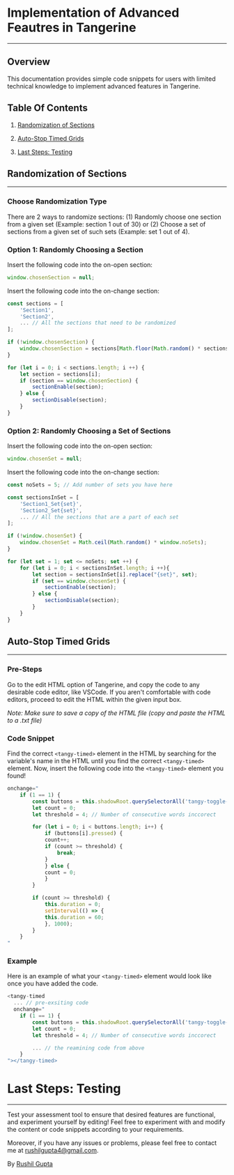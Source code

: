 # Implementation of Advanced Feautres in Tangerine

---

## Overview

This documentation provides simple code snippets for users with limited technical knowledge to implement advanced features in Tangerine.

## Table Of Contents

1. [Randomization of Sections](#randomization-of-sections)

2. [Auto-Stop Timed Grids](#auto-stop-timed-grids)

3. [Last Steps: Testing](#last-steps-testing)

<div style="page-break-after: always;"></div>

## Randomization of Sections

---

### Choose Randomization Type

There are 2 ways to randomize sections: (1) Randomly choose one section from a given set (Example: section 1 out of 30) or (2) Choose a set of sections from a given set of such sets (Example: set 1 out of 4).

### Option 1: Randomly Choosing a Section

Insert the following code into the on-open section:

```javascript
window.chosenSection = null;
```

Insert the following code into the on-change section:

```javascript
const sections = [
    'Section1',
    'Section2',
    ... // All the sections that need to be randomized
];

if (!window.chosenSection) {
    window.chosenSection = sections[Math.floor(Math.random() * sections.length)];
}

for (let i = 0; i < sections.length; i ++) {
    let section = sections[i];
    if (section == window.chosenSection) {
        sectionEnable(section);
    } else {
        sectionDisable(section);
    }
}
```

### Option 2: Randomly Choosing a Set of Sections

Insert the following code into the on-open section:

```javascript
window.chosenSet = null;
```

Insert the following code into the on-change section:

```javascript
const noSets = 5; // Add number of sets you have here

const sectionsInSet = [
    'Section1_Set{set}',
    'Section2_Set{set}',
    ... // All the sections that are a part of each set
];

if (!window.chosenSet) {
    window.chosenSet = Math.ceil(Math.random() * window.noSets);
}

for (let set = 1; set <= noSets; set ++) {
    for (let i = 0; i < sectionsInSet.length; i ++){
        let section = sectionsInSet[i].replace("{set}", set);
        if (set == window.chosenSet) {
            sectionEnable(section);
        } else {
            sectionDisable(section);
        }
    }
}
```

<div style="page-break-after: always;"></div>

## Auto-Stop Timed Grids

---

### Pre-Steps

Go to the edit HTML option of Tangerine, and copy the code to any desirable code editor, like VSCode. If you aren't comfortable with code editors, proceed to edit the HTML within the given input box.

_Note: Make sure to save a copy of the HTML file (copy and paste the HTML to a .txt file)_

### Code Snippet

Find the correct `<tangy-timed>` element in the HTML by searching for the variable's name in the HTML until you find the correct `<tangy-timed>` element. Now, insert the following code into the `<tangy-timed>` element you found!

```javascript
onchange="
    if (1 == 1) {
        const buttons = this.shadowRoot.querySelectorAll('tangy-toggle-button');
        let count = 0;
        let threshold = 4; // Number of consecutive words inccorect

        for (let i = 0; i < buttons.length; i++) {
            if (buttons[i].pressed) {
            count++;
            if (count >= threshold) {
                break;
            }
            } else {
            count = 0;
            }
        }

        if (count >= threshold) {
            this.duration = 0;
            setInterval(() => {
            this.duration = 60;
            }, 1000);
        }
    }
"
```

### Example

Here is an example of what your `<tangy-timed>` element would look like once you have added the code.

```javascript
<tangy-timed
  ... // pre-exsiting code
  onchange="
    if (1 == 1) {
        const buttons = this.shadowRoot.querySelectorAll('tangy-toggle-button');
        let count = 0;
        let threshold = 4; // Number of consecutive words inccorect

        ... // the reamining code from above
    }
"></tangy-timed>
```

<div style="page-break-after: always;"></div>

# Last Steps: Testing

---

Test your assessment tool to ensure that desired features are functional, and experiment yourself by editing! Feel free to experiment with and modify the content or code snippets according to your requirements.

Moreover, if you have any issues or problems, please feel free to contact me at [rushilgupta4@gmail.com](mailto:rushilgupta4@gmail.com).

By [Rushil Gupta](https://rushilgupta.tech)
